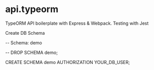 # api.typeorm

TypeORM API boilerplate with Express &amp; Webpack. Testing with Jest

Create DB Schema

-- Schema: demo

-- DROP SCHEMA demo;

CREATE SCHEMA demo
  AUTHORIZATION YOUR_DB_USER;

